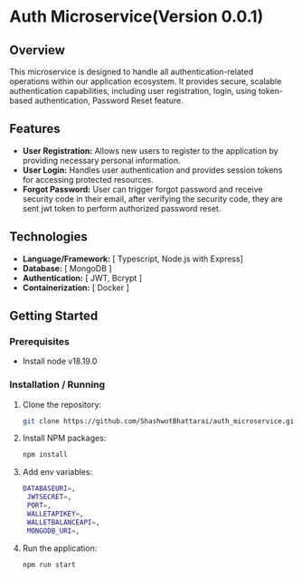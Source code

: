 # Auth Microservice(Version 0.0.1)

## Overview

This microservice is designed to handle all authentication-related operations within our application ecosystem. It provides secure, scalable authentication capabilities, including user registration, login, using token-based authentication, Password Reset feature.

## Features

- **User Registration:** Allows new users to register to the application by providing necessary personal information.
- **User Login:** Handles user authentication and provides session tokens for accessing protected resources.
- **Forgot Password:** User can trigger forgot password and receive security code in their email, after verifying the security code, they are sent jwt token to perform authorized password reset.

## Technologies

- **Language/Framework:** [ Typescript, Node.js with Express]
- **Database:** [ MongoDB ]
- **Authentication:** [ JWT, Bcrypt ]
- **Containerization:** [ Docker ]

## Getting Started

### Prerequisites

- Install node v18.19.0

### Installation / Running

1. Clone the repository:

   ```bash
   git clone https://github.com/ShashwotBhattarai/auth_microservice.git
   ```

2. Install NPM packages:

   ```bash
   npm install
   ```

3. Add env variables:

   ```bash
   DATABASEURI=,
    JWTSECRET=,
    PORT=,
    WALLETAPIKEY=,
    WALLETBALANCEAPI=,
    MONGODB_URI=,
   ```

4. Run the application:

   ```bash
   npm run start
   ```

